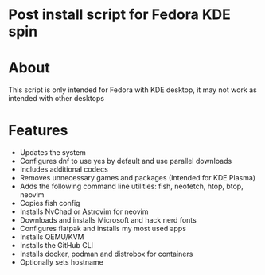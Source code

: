 # Post install script for Fedora KDE spin

# About
This script is only intended for Fedora with KDE desktop, it may not work as intended with other desktops

# Features
* Updates the system
* Configures dnf to use yes by default and use parallel downloads
* Includes additional codecs
* Removes unnecessary games and packages (Intended for KDE Plasma)
* Adds the following command line utilities: fish, neofetch, htop, btop, neovim
* Copies fish config
* Installs NvChad or Astrovim for neovim
* Downloads and installs Microsoft and hack nerd fonts
* Configures flatpak and installs my most used apps
* Installs QEMU/KVM
* Installs the GitHub CLI
* Installs docker, podman and distrobox for containers
* Optionally sets hostname